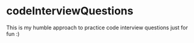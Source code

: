 # codeInterviewQuestions
This is my humble approach to practice code interview questions just for fun :)
